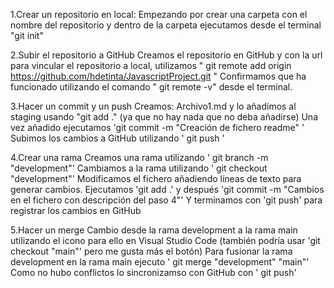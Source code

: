 1.Crear un repositorio en local:
Empezando por crear una carpeta con el nombre del repositorio y dentro de la carpeta ejecutamos desde el terminal "git init"

2.Subir el repositorio a GitHub
Creamos el repositorio en GitHub y con la url para vincular el repositorio a local, utilizamos " git remote add origin https://github.com/hdetinta/JavascriptProject.git "
Confirmamos que ha funcionado utilizando el comando " git remote -v" desde el terminal.

3.Hacer un commit y un push
Creamos: Archivo1.md y lo añadimos al staging usando "git add ." (ya que no hay nada que no deba añadirse) 
Una vez añadido ejecutamos 'git commit -m "Creación de fichero readme" '
Subimos los cambios a GitHub utilizando ' git push '

4.Crear una rama
Creamos una rama utilizando ' git branch -m "development"'
Cambiamos a la rama utilizando ' git checkout "development"'
Modificamos el fichero añadiendo líneas de texto para generar cambios. 
Ejecutamos 'git add .' y después 'git commit -m "Cambios en el fichero con descripción del paso 4"'
Y terminamos con 'git push' para registrar los cambios en GitHub

5.Hacer un merge
Cambio desde la rama development a la rama main utilizando el icono para ello en Visual Studio Code (también podría usar 'git checkout "main"' pero me gusta más el botón)
Para fusionar la rama development en la rama main ejecuto ' git merge "development" "main"'
Como no hubo conflictos lo sincronizamso con GitHub con ' git push'